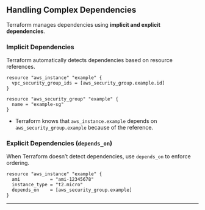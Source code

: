 
## **Handling Complex Dependencies**
Terraform manages dependencies using **implicit and explicit dependencies**.

### **Implicit Dependencies**
Terraform automatically detects dependencies based on resource references.
```hcl
resource "aws_instance" "example" {
  vpc_security_group_ids = [aws_security_group.example.id]
}

resource "aws_security_group" "example" {
  name = "example-sg"
}
```
- Terraform knows that `aws_instance.example` depends on `aws_security_group.example` because of the reference.

### **Explicit Dependencies (`depends_on`)**
When Terraform doesn’t detect dependencies, use `depends_on` to enforce ordering.
```hcl
resource "aws_instance" "example" {
  ami           = "ami-12345678"
  instance_type = "t2.micro"
  depends_on    = [aws_security_group.example]
}
```

---
